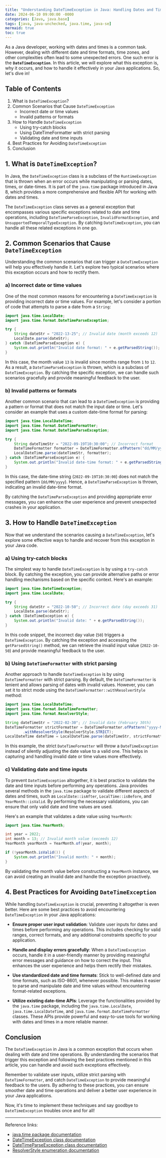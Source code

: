 ```yaml
---
title: "Understanding DateTimeException in Java: Handling Dates and Times Like a Pro"
date: 2024-06-10 09:00:00 -0000
categories: [Java, java.base]
tags: [java, java-unchecked, java.time, java-se]
mermaid: true
toc: true
---
```



As a Java developer, working with dates and times is a common task. However, dealing with different date and time formats, time zones, and other complexities often lead to some unexpected errors. One such error is the **`DateTimeException`**. In this article, we will explore what this exception is, why it occurs, and how to handle it effectively in your Java applications. So, let's dive in!

## Table of Contents

1. What is `DateTimeException`?
2. Common Scenarios that Cause `DateTimeException`
   - Incorrect date or time values
   - Invalid patterns or formats
3. How to Handle `DateTimeException`
   - Using try-catch blocks
   - Using DateTimeFormatter with strict parsing
   - Validating date and time inputs
4. Best Practices for Avoiding `DateTimeException`
5. Conclusion

## 1. What is `DateTimeException`?

In Java, the `DateTimeException` class is a subclass of the `RuntimeException` that is thrown when an error occurs while manipulating or parsing dates, times, or date-times. It is part of the `java.time` package introduced in Java 8, which provides a more comprehensive and flexible API for working with dates and times.

The `DateTimeException` class serves as a general exception that encompasses various specific exceptions related to date and time operations, including `DateTimeParseException`, `InvalidFormatException`, and `UnsupportedTemporalTypeException`. By catching `DateTimeException`, you can handle all these related exceptions in one go.

## 2. Common Scenarios that Cause `DateTimeException`

Understanding the common scenarios that can trigger a `DateTimeException` will help you effectively handle it. Let's explore two typical scenarios where this exception occurs and how to rectify them.

### a) Incorrect date or time values

One of the most common reasons for encountering a `DateTimeException` is providing incorrect date or time values. For example, let's consider a portion of code that attempts to parse a date from a `String`:

```java
import java.time.LocalDate;
import java.time.format.DateTimeParseException;

try {
    String dateStr = "2022-13-25"; // Invalid date (month exceeds 12)
    LocalDate.parse(dateStr);
} catch (DateTimeParseException e) {
    System.out.println("Invalid date format: " + e.getParsedString());
}
```

In this case, the month value `13` is invalid since months range from `1` to `12`. As a result, a `DateTimeParseException` is thrown, which is a subclass of `DateTimeException`. By catching the specific exception, we can handle such scenarios gracefully and provide meaningful feedback to the user.

### b) Invalid patterns or formats

Another common scenario that can lead to a `DateTimeException` is providing a pattern or format that does not match the input date or time. Let's consider an example that uses a custom date-time format for parsing:

```java
import java.time.LocalDateTime;
import java.time.format.DateTimeFormatter;
import java.time.format.DateTimeParseException;

try {
    String dateTimeStr = "2022-09-19T10:30:00"; // Incorrect format
    DateTimeFormatter formatter = DateTimeFormatter.ofPattern("dd/MM/yyyy"); // Invalid pattern
    LocalDateTime.parse(dateTimeStr, formatter);
} catch (DateTimeParseException e) {
    System.out.println("Invalid date-time format: " + e.getParsedString());
}
```

In this case, the date-time string (`2022-09-19T10:30:00`) does not match the specified pattern (`dd/MM/yyyy`). Hence, a `DateTimeParseException` is thrown, indicating an invalid date-time format.

By catching the `DateTimeParseException` and providing appropriate error messages, you can enhance the user experience and prevent unexpected crashes in your application.

## 3. How to Handle `DateTimeException`

Now that we understand the scenarios causing a `DateTimeException`, let's explore some effective ways to handle and recover from this exception in your Java code.

### a) Using try-catch blocks

The simplest way to handle `DateTimeException` is by using a `try-catch` block. By catching the exception, you can provide alternative paths or error handling mechanisms based on the specific context. Here's an example:

```java
import java.time.DateTimeException;
import java.time.LocalDate;

try {
    String dateStr = "2022-10-50"; // Incorrect date (day exceeds 31)
    LocalDate.parse(dateStr);
} catch (DateTimeException e) {
    System.out.println("Invalid date: " + e.getParsedString());
}
```

In this code snippet, the incorrect day value (`50`) triggers a `DateTimeException`. By catching the exception and accessing the `getParsedString()` method, we can retrieve the invalid input value (`2022-10-50`) and provide meaningful feedback to the user.

### b) Using `DateTimeFormatter` with strict parsing

Another approach to handle `DateTimeException` is by using `DateTimeFormatter` with strict parsing. By default, the `DateTimeFormatter` is lenient and allows parsing of dates with invalid values. However, you can set it to strict mode using the `DateTimeFormatter::withResolverStyle` method:

```java
import java.time.LocalDateTime;
import java.time.format.DateTimeFormatter;
import java.time.format.ResolverStyle;

String dateTimeStr = "2022-02-30"; // Invalid date (February 30th)
DateTimeFormatter strictFormatter = DateTimeFormatter.ofPattern("yyyy-MM-dd")
        .withResolverStyle(ResolverStyle.STRICT);
LocalDateTime dateTime = LocalDateTime.parse(dateTimeStr, strictFormatter);
```

In this example, the strict `DateTimeFormatter` will throw a `DateTimeException` instead of silently adjusting the date value to a valid one. This helps in capturing and handling invalid date or time values more effectively.

### c) Validating date and time inputs

To prevent `DateTimeException` altogether, it is best practice to validate the date and time inputs before performing any operations. Java provides several methods in the `java.time` package to validate different aspects of dates and times, such as `LocalDate::isAfter`, `LocalTime::isBefore`, and `YearMonth::isValid`. By performing the necessary validations, you can ensure that only valid date and time values are used.

Here's an example that validates a date value using `YearMonth`:

```java
import java.time.YearMonth;

int year = 2022;
int month = 13; // Invalid month value (exceeds 12)
YearMonth yearMonth = YearMonth.of(year, month);

if (!yearMonth.isValid()) {
    System.out.println("Invalid month: " + month);
}
```

By validating the month value before constructing a `YearMonth` instance, we can avoid creating an invalid date and handle the exception proactively.

## 4. Best Practices for Avoiding `DateTimeException`

While handling `DateTimeException` is crucial, preventing it altogether is even better. Here are some best practices to avoid encountering `DateTimeException` in your Java applications:

- **Ensure proper user input validation**: Validate user inputs for dates and times before performing any operations. This includes checking for valid ranges, correct formats, and any additional constraints specific to your application.

- **Handle and display errors gracefully**: When a `DateTimeException` occurs, handle it in a user-friendly manner by providing meaningful error messages and guidance on how to correct the input. This enhances the user experience and helps them rectify their mistakes.

- **Use standardized date and time formats**: Stick to well-defined date and time formats, such as ISO-8601, whenever possible. This makes it easier to parse and manipulate date and time values without encountering format-related exceptions.

- **Utilize existing date-time APIs**: Leverage the functionalities provided by the `java.time` package, including the `java.time.LocalDate`, `java.time.LocalDateTime`, and `java.time.format.DateTimeFormatter` classes. These APIs provide powerful and easy-to-use tools for working with dates and times in a more reliable manner.

## Conclusion

The `DateTimeException` in Java is a common exception that occurs when dealing with date and time operations. By understanding the scenarios that trigger this exception and following the best practices mentioned in this article, you can handle and avoid such exceptions effectively.

Remember to validate user inputs, utilize strict parsing with `DateTimeFormatter`, and catch `DateTimeException` to provide meaningful feedback to the users. By adhering to these practices, you can ensure smoother date and time operations and deliver a better user experience in your Java applications.

Now, it's time to implement these techniques and say goodbye to `DateTimeException` troubles once and for all!

---

Reference links:

- [java.time package documentation](https://docs.oracle.com/en/java/javase/16/docs/api/java.base/java/time/package-summary.html)
- [DateTimeException class documentation](https://docs.oracle.com/en/java/javase/16/docs/api/java.base/java/time/DateTimeException.html)
- [DateTimeParseException class documentation](https://docs.oracle.com/en/java/javase/16/docs/api/java.base/java/time/format/DateTimeParseException.html)
- [ResolverStyle enumeration documentation](https://docs.oracle.com/en/java/javase/16/docs/api/java.base/java/time/format/ResolverStyle.html)
